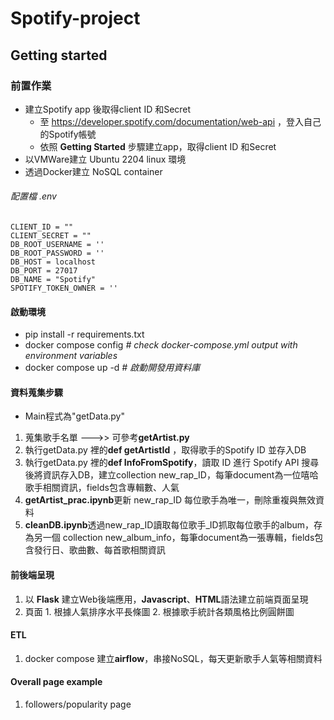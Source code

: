 # Spotify-project

## Getting started
### 前置作業
* 建立Spotify app 後取得client ID 和Secret
  * 至 https://developer.spotify.com/documentation/web-api ，登入自己的Spotify帳號
  * 依照 **Getting Started** 步驟建立app，取得client ID 和Secret
* 以VMWare建立 Ubuntu 2204 linux 環境
* 透過Docker建立 NoSQL container 

###### 配置檔 .env
```
CLIENT_ID = ""
CLIENT_SECRET = ""
DB_ROOT_USERNAME = ''
DB_ROOT_PASSWORD = ''
DB_HOST = localhost
DB_PORT = 27017
DB_NAME = "Spotify"
SPOTIFY_TOKEN_OWNER = ''
```
#### 啟動環境
- pip install -r requirements.txt  
- docker compose config  _# check docker-compose.yml output with environment variables_  
- docker compose up -d  _# 啟動開發用資料庫_

#### 資料蒐集步驟
* Main程式為"getData.py"
1. 蒐集歌手名單 --->> 可參考**getArtist.py**
2. 執行getData.py 裡的**def getArtistId** ，取得歌手的Spotify ID 並存入DB
3. 執行getData.py 裡的**def InfoFromSpotify**，讀取 ID 進行 Spotify API 搜尋後將資訊存入DB，建立collection new_rap_ID，每筆document為一位嘻哈歌手相關資訊，fields包含專輯數、人氣
4. **getArtist_prac.ipynb**更新 new_rap_ID 每位歌手為唯一，刪除重複與無效資料
5. **cleanDB.ipynb**透過new_rap_ID讀取每位歌手_ID抓取每位歌手的album，存為另一個
collection new_album_info，每筆document為一張專輯，fields包含發行日、歌曲數、每首歌相關資訊

#### 前後端呈現
1. 以 **Flask** 建立Web後端應用，**Javascript**、**HTML**語法建立前端頁面呈現
2. 頁面 1. 根據人氣排序水平長條圖 2. 根據歌手統計各類風格比例圓餅圖

#### ETL
1. docker compose 建立**airflow**，串接NoSQL，每天更新歌手人氣等相關資料

#### Overall page example
1. followers/popularity page

